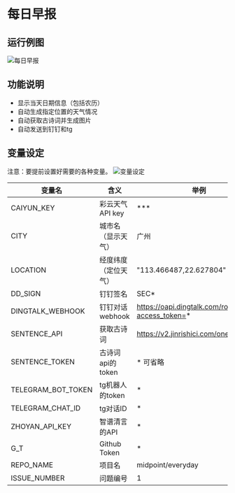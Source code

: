 # 每日早报
## 运行例图

![每日早报](https://i.imgur.com/H59VwIV.jpeg)

## 功能说明
- 显示当天日期信息（包括农历）
- 自动生成指定位置的天气情况
- 自动获取古诗词并生成图片
- 自动发送到钉钉和tg



## 变量设定
注意：要提前设置好需要的各种变量。
![变量设定](https://i.imgur.com/oYwZoT0.jpeg)

变量名|含义|举例
------|------|------
CAIYUN_KEY|彩云天气API key|***
CITY|城市名（显示天气）|广州
LOCATION|经度纬度（定位天气）|"113.466487,22.627804"
DD_SIGN|钉钉签名|SEC*
DINGTALK_WEBHOOK|钉钉对话webhook|https://oapi.dingtalk.com/robot/send?access_token=*
SENTENCE_API|获取古诗词|https://v2.jinrishici.com/one.json
SENTENCE_TOKEN|古诗词api的token|* 可省略
TELEGRAM_BOT_TOKEN|tg机器人的token|*
TELEGRAM_CHAT_ID|tg对话ID|*
ZHOYAN_API_KEY|智谱清言的API|*
G_T|Github Token|*
REPO_NAME|项目名|midpoint/everyday
ISSUE_NUMBER|问题编号|1
